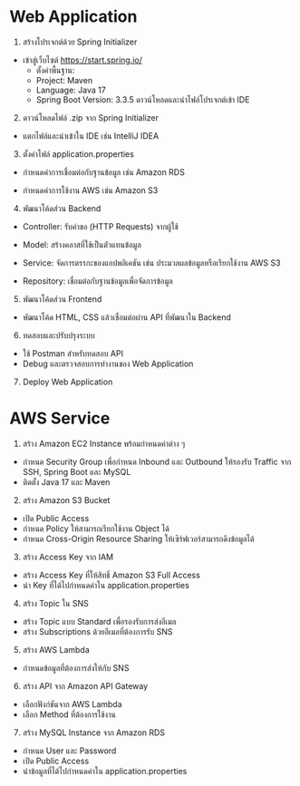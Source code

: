 # Web Application

1. สร้างโปรเจกต์ด้วย Spring Initializer

+ เข้าสู่เว็บไซต์ https://start.spring.io/
  + ตั้งค่าพื้นฐาน:
  + Project: Maven
  + Language: Java 17
  + Spring Boot Version: 3.3.5
ดาวน์โหลดและนำไฟล์โปรเจกต์เข้า IDE

2. ดาวน์โหลดไฟล์ .zip จาก Spring Initializer
+ แตกไฟล์และนำเข้าใน IDE เช่น IntelliJ IDEA
3. ตั้งค่าไฟล์ application.properties

+ กำหนดค่าการเชื่อมต่อกับฐานข้อมูล เช่น Amazon RDS

+ กำหนดค่าการใช้งาน AWS เช่น Amazon S3
4. พัฒนาโค้ดส่วน Backend

+ Controller: รับคำขอ (HTTP Requests) จากผู้ใช้

+ Model: สร้างคลาสที่ใช้เป็นตัวแทนข้อมูล

+ Service: จัดการตรรกะของแอปพลิเคชัน เช่น ประมวลผลข้อมูลหรือเรียกใช้งาน AWS S3

+ Repository: เชื่อมต่อกับฐานข้อมูลเพื่อจัดการข้อมูล

5. พัฒนาโค้ดส่วน Frontend

+ พัฒนาโค้ด HTML, CSS แล้วเชื่อมต่อผ่าน API ที่พัฒนาใน Backend

6. ทดสอบและปรับปรุงระบบ

+ ใช้ Postman สำหรับทดสอบ API
 + Debug และตรวจสอบการทำงานของ Web Application

7. Deploy Web Application

# AWS Service

1. สร้าง Amazon EC2 Instance พร้อมกำหนดค่าต่าง ๆ

+ กำหนด Security Group เพื่อกำหนด Inbound และ Outbound ให้รองรับ Traffic จาก SSH, Spring Boot และ MySQL
+ ติดตั้ง Java 17 และ Maven

2. สร้าง Amazon S3 Bucket

+ เปิด Public Access
+ กำหนด Policy ให้สามารถเรียกใช้งาน Object ได้
+ กำหนด Cross-Origin Resource Sharing ให้เซิร์ฟเวอร์สามารถดึงข้อมูลได้

3. สร้าง Access Key จาก IAM

+ สร้าง Access Key ที่ให้สิทธิ์ Amazon S3 Full Access
+ นำ Key ที่ได้ไปกำหนดค่าใน application.properties

4. สร้าง Topic ใน SNS

+ สร้าง Topic แบบ Standard เพื่อรองรับการส่งอีเมล
+ สร้าง Subscriptions ด้วยอีเมลที่ต้องการรับ SNS

5. สร้าง AWS Lambda

+ กำหนดข้อมูลที่ต้องการส่งให้กับ SNS

6. สร้าง API จาก Amazon API Gateway

+ เลือกฟังก์ชันจาก AWS Lambda
+ เลือก Method ที่ต้องการใช้งาน

7. สร้าง MySQL Instance จาก Amazon RDS

+ กำหนด User และ Password
+ เปิด Public Access
+ นำข้อมูลที่ได้ไปกำหนดค่าใน application.properties
